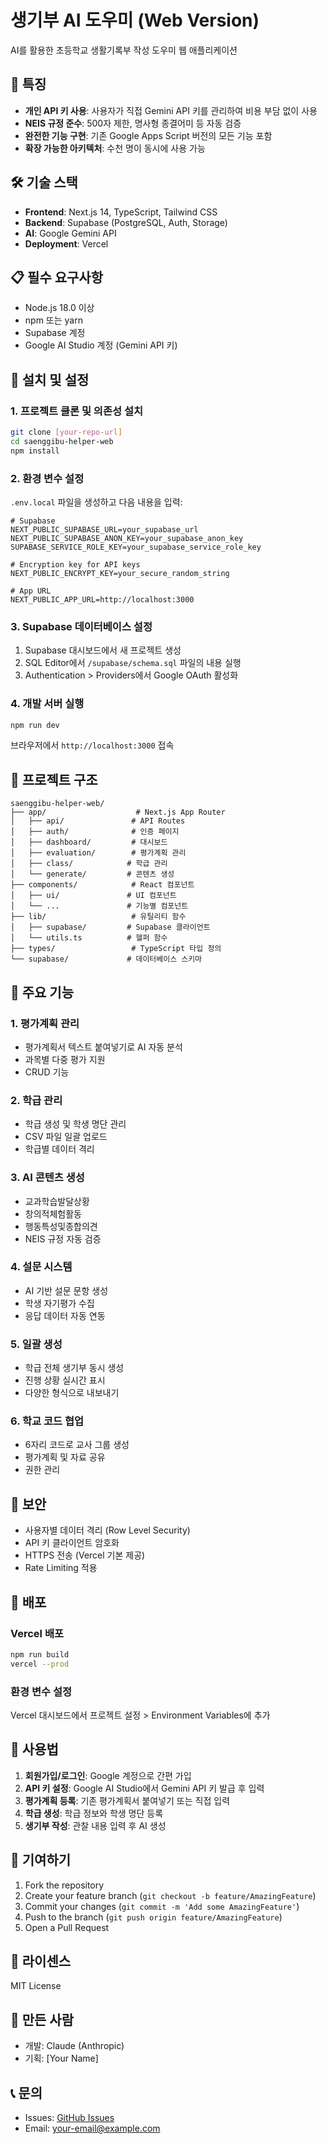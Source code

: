 # 생기부 AI 도우미 (Web Version)

AI를 활용한 초등학교 생활기록부 작성 도우미 웹 애플리케이션

## 🚀 특징

- **개인 API 키 사용**: 사용자가 직접 Gemini API 키를 관리하여 비용 부담 없이 사용
- **NEIS 규정 준수**: 500자 제한, 명사형 종결어미 등 자동 검증
- **완전한 기능 구현**: 기존 Google Apps Script 버전의 모든 기능 포함
- **확장 가능한 아키텍처**: 수천 명이 동시에 사용 가능

## 🛠 기술 스택

- **Frontend**: Next.js 14, TypeScript, Tailwind CSS
- **Backend**: Supabase (PostgreSQL, Auth, Storage)
- **AI**: Google Gemini API
- **Deployment**: Vercel

## 📋 필수 요구사항

- Node.js 18.0 이상
- npm 또는 yarn
- Supabase 계정
- Google AI Studio 계정 (Gemini API 키)

## 🔧 설치 및 설정

### 1. 프로젝트 클론 및 의존성 설치

```bash
git clone [your-repo-url]
cd saenggibu-helper-web
npm install
```

### 2. 환경 변수 설정

`.env.local` 파일을 생성하고 다음 내용을 입력:

```env
# Supabase
NEXT_PUBLIC_SUPABASE_URL=your_supabase_url
NEXT_PUBLIC_SUPABASE_ANON_KEY=your_supabase_anon_key
SUPABASE_SERVICE_ROLE_KEY=your_supabase_service_role_key

# Encryption key for API keys
NEXT_PUBLIC_ENCRYPT_KEY=your_secure_random_string

# App URL
NEXT_PUBLIC_APP_URL=http://localhost:3000
```

### 3. Supabase 데이터베이스 설정

1. Supabase 대시보드에서 새 프로젝트 생성
2. SQL Editor에서 `/supabase/schema.sql` 파일의 내용 실행
3. Authentication > Providers에서 Google OAuth 활성화

### 4. 개발 서버 실행

```bash
npm run dev
```

브라우저에서 `http://localhost:3000` 접속

## 📁 프로젝트 구조

```
saenggibu-helper-web/
├── app/                    # Next.js App Router
│   ├── api/               # API Routes
│   ├── auth/              # 인증 페이지
│   ├── dashboard/         # 대시보드
│   ├── evaluation/        # 평가계획 관리
│   ├── class/            # 학급 관리
│   └── generate/         # 콘텐츠 생성
├── components/            # React 컴포넌트
│   ├── ui/               # UI 컴포넌트
│   └── ...               # 기능별 컴포넌트
├── lib/                   # 유틸리티 함수
│   ├── supabase/         # Supabase 클라이언트
│   └── utils.ts          # 헬퍼 함수
├── types/                 # TypeScript 타입 정의
└── supabase/             # 데이터베이스 스키마
```

## 🔑 주요 기능

### 1. 평가계획 관리
- 평가계획서 텍스트 붙여넣기로 AI 자동 분석
- 과목별 다중 평가 지원
- CRUD 기능

### 2. 학급 관리
- 학급 생성 및 학생 명단 관리
- CSV 파일 일괄 업로드
- 학급별 데이터 격리

### 3. AI 콘텐츠 생성
- 교과학습발달상황
- 창의적체험활동
- 행동특성및종합의견
- NEIS 규정 자동 검증

### 4. 설문 시스템
- AI 기반 설문 문항 생성
- 학생 자기평가 수집
- 응답 데이터 자동 연동

### 5. 일괄 생성
- 학급 전체 생기부 동시 생성
- 진행 상황 실시간 표시
- 다양한 형식으로 내보내기

### 6. 학교 코드 협업
- 6자리 코드로 교사 그룹 생성
- 평가계획 및 자료 공유
- 권한 관리

## 🔐 보안

- 사용자별 데이터 격리 (Row Level Security)
- API 키 클라이언트 암호화
- HTTPS 전송 (Vercel 기본 제공)
- Rate Limiting 적용

## 🚀 배포

### Vercel 배포

```bash
npm run build
vercel --prod
```

### 환경 변수 설정
Vercel 대시보드에서 프로젝트 설정 > Environment Variables에 추가

## 📝 사용법

1. **회원가입/로그인**: Google 계정으로 간편 가입
2. **API 키 설정**: Google AI Studio에서 Gemini API 키 발급 후 입력
3. **평가계획 등록**: 기존 평가계획서 붙여넣기 또는 직접 입력
4. **학급 생성**: 학급 정보와 학생 명단 등록
5. **생기부 작성**: 관찰 내용 입력 후 AI 생성

## 🤝 기여하기

1. Fork the repository
2. Create your feature branch (`git checkout -b feature/AmazingFeature`)
3. Commit your changes (`git commit -m 'Add some AmazingFeature'`)
4. Push to the branch (`git push origin feature/AmazingFeature`)
5. Open a Pull Request

## 📄 라이센스

MIT License

## 👥 만든 사람

- 개발: Claude (Anthropic)
- 기획: [Your Name]

## 📞 문의

- Issues: [GitHub Issues](your-repo-url/issues)
- Email: your-email@example.com